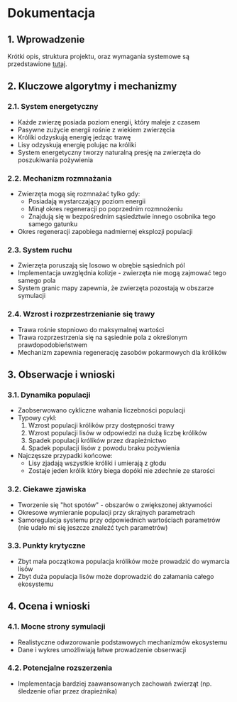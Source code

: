 # Dokumentacja

## 1. Wprowadzenie

Krótki opis, struktura projektu, oraz wymagania systemowe są przedstawione [tutaj](README.md).

## 2. Kluczowe algorytmy i mechanizmy

### 2.1. System energetyczny
- Każde zwierzę posiada poziom energii, który maleje z czasem
- Pasywne zużycie energii rośnie z wiekiem zwierzęcia
- Króliki odzyskują energię jedząc trawę
- Lisy odzyskują energię polując na króliki
- System energetyczny tworzy naturalną presję na zwierzęta do poszukiwania pożywienia

### 2.2. Mechanizm rozmnażania
- Zwierzęta mogą się rozmnażać tylko gdy:
    - Posiadają wystarczający poziom energii
    - Minął okres regeneracji po poprzednim rozmnożeniu
    - Znajdują się w bezpośrednim sąsiedztwie innego osobnika tego samego gatunku
- Okres regeneracji zapobiega nadmiernej eksplozji populacji

### 2.3. System ruchu
- Zwierzęta poruszają się losowo w obrębie sąsiednich pól
- Implementacja uwzględnia kolizje - zwierzęta nie mogą zajmować tego samego pola
- System granic mapy zapewnia, że zwierzęta pozostają w obszarze symulacji

### 2.4. Wzrost i rozprzestrzenianie się trawy
- Trawa rośnie stopniowo do maksymalnej wartości
- Trawa rozprzestrzenia się na sąsiednie pola z określonym prawdopodobieństwem
- Mechanizm zapewnia regenerację zasobów pokarmowych dla królików

## 3. Obserwacje i wnioski

### 3.1. Dynamika populacji

- Zaobserwowano cykliczne wahania liczebności populacji
- Typowy cykl:
  1. Wzrost populacji królików przy dostępności trawy
  2. Wzrost populacji lisów w odpowiedzi na dużą liczbę królików
  3. Spadek populacji królików przez drapieżnictwo
  4. Spadek populacji lisów z powodu braku pożywienia
- Najczęssze przypadki końcowe:
  - Lisy zjadają wszystkie króliki i umierają z głodu
  - Zostaje jeden królik który biega dopóki nie zdechnie ze starości

### 3.2. Ciekawe zjawiska
- Tworzenie się "hot spotów" - obszarów o zwiększonej aktywności
- Okresowe wymieranie populacji przy skrajnych parametrach
- Samoregulacja systemu przy odpowiednich wartościach parametrów (nie udało mi się jeszcze znaleźć tych parametrów)

### 3.3. Punkty krytyczne
- Zbyt mała początkowa populacja królików może prowadzić do wymarcia lisów
- Zbyt duża populacja lisów może doprowadzić do załamania całego ekosystemu

## 4. Ocena i wnioski

### 4.1. Mocne strony symulacji
- Realistyczne odwzorowanie podstawowych mechanizmów ekosystemu
- Dane i wykres umożliwiają łatwe prowadzenie obserwacji

### 4.2. Potencjalne rozszerzenia
- Implementacja bardziej zaawansowanych zachowań zwierząt (np. śledzenie ofiar przez drapieżnika)
